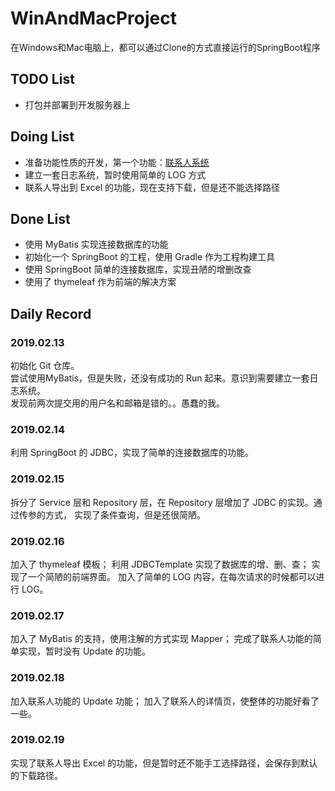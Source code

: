 # WinAndMacProject 
在Windows和Mac电脑上，都可以通过Clone的方式直接运行的SpringBoot程序
## TODO List
+ 打包并部署到开发服务器上
## Doing List
+ 准备功能性质的开发，第一个功能：[联系人系统](docs/contact.md)
+ 建立一套日志系统，暂时使用简单的 LOG 方式
+ 联系人导出到 Excel 的功能，现在支持下载，但是还不能选择路径
## Done List
+ 使用 MyBatis 实现连接数据库的功能
+ 初始化一个 SpringBoot 的工程，使用 Gradle 作为工程构建工具
+ 使用 SpringBoot 简单的连接数据库，实现丑陋的增删改查
+ 使用了 thymeleaf 作为前端的解决方案
## Daily Record 
### 2019.02.13
初始化 Git 仓库。  
尝试使用MyBatis，但是失败，还没有成功的 Run 起来。意识到需要建立一套日志系统。     
发现前两次提交用的用户名和邮箱是错的。。愚蠢的我。
### 2019.02.14
利用 SpringBoot 的 JDBC，实现了简单的连接数据库的功能。
### 2019.02.15
拆分了 Service 层和 Repository 层，在 Repository 层增加了 JDBC 的实现。通过传参的方式，
实现了条件查询，但是还很简陋。
### 2019.02.16
加入了 thymeleaf 模板；
利用 JDBCTemplate 实现了数据库的增、删、查；
实现了一个简陋的前端界面。
加入了简单的 LOG 内容，在每次请求的时候都可以进行 LOG。
### 2019.02.17
加入了 MyBatis 的支持，使用注解的方式实现 Mapper；
完成了联系人功能的简单实现，暂时没有 Update 的功能。
### 2019.02.18
加入联系人功能的 Update 功能；
加入了联系人的详情页，使整体的功能好看了一些。
### 2019.02.19
实现了联系人导出 Excel 的功能，但是暂时还不能手工选择路径，会保存到默认的下载路径。
